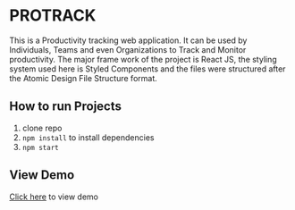 # PROTRACK

This is a Productivity tracking web application. It can be
used by Individuals, Teams and even Organizations to Track
and Monitor productivity. The major frame work of the
project is React JS, the styling system used here is Styled
Components and the files were structured after the Atomic
Design File Structure format.

## How to run Projects

1. clone repo
2. `npm install` to install dependencies
3. `npm start`

## View Demo

[Click here](https://protrack-eight.vercel.app) to view demo 
